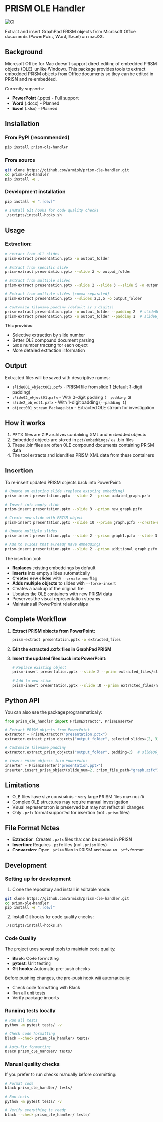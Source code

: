 # PRISM OLE Handler

[![CI](https://github.com/armish/prism-ole-handler/actions/workflows/ci.yml/badge.svg)](https://github.com/armish/prism-ole-handler/actions/workflows/ci.yml)

Extract and insert GraphPad PRISM objects from Microsoft Office documents (PowerPoint, Word, Excel) on macOS.

## Background

Microsoft Office for Mac doesn't support direct editing of embedded PRISM objects (OLE), unlike Windows. This package provides tools to extract embedded PRISM objects from Office documents so they can be edited in PRISM and re-embedded.

Currently supports:
- **PowerPoint** (.pptx) - Full support
- **Word** (.docx) - Planned
- **Excel** (.xlsx) - Planned

## Installation

### From PyPI (recommended)
```bash
pip install prism-ole-handler
```

### From source
```bash
git clone https://github.com/armish/prism-ole-handler.git
cd prism-ole-handler
pip install -e .
```

### Development installation
```bash
pip install -e ".[dev]"

# Install Git hooks for code quality checks
./scripts/install-hooks.sh
```

## Usage

### Extraction:
```bash
# Extract from all slides
prism-extract presentation.pptx -o output_folder

# Extract from specific slide
prism-extract presentation.pptx --slide 2 -o output_folder

# Extract from multiple slides
prism-extract presentation.pptx --slide 2 --slide 3 --slide 5 -o output_folder

# Extract from multiple slides (comma-separated)
prism-extract presentation.pptx --slides 2,3,5 -o output_folder

# Customize filename padding (default is 3 digits)
prism-extract presentation.pptx -o output_folder --padding 2  # slide06_object04_prism.pzfx
prism-extract presentation.pptx -o output_folder --padding 1  # slide6_object4_prism.pzfx
```

This provides:
- Selective extraction by slide number
- Better OLE compound document parsing
- Slide number tracking for each object
- More detailed extraction information

## Output

Extracted files will be saved with descriptive names:
- `slide001_object001.pzfx` - PRISM file from slide 1 (default 3-digit padding)
- `slide02_object01.pzfx` - With 2-digit padding (`--padding 2`)
- `slide2_object1.pzfx` - With 1-digit padding (`--padding 1`)
- `object001_stream_Package.bin` - Extracted OLE stream for investigation

## How it works

1. PPTX files are ZIP archives containing XML and embedded objects
2. Embedded objects are stored in `ppt/embeddings/` as .bin files
3. These .bin files are often OLE compound documents containing PRISM data
4. The tool extracts and identifies PRISM XML data from these containers

## Insertion

To re-insert updated PRISM objects back into PowerPoint:

```bash
# Update an existing slide (replace existing embedding)
prism-insert presentation.pptx --slide 2 --prism updated_graph.pzfx

# Insert into empty slide
prism-insert presentation.pptx --slide 3 --prism new_graph.pzfx

# Create new slide with PRISM object
prism-insert presentation.pptx --slide 10 --prism graph.pzfx --create-new

# Update multiple slides
prism-insert presentation.pptx --slide 2 --prism graph1.pzfx --slide 3 --prism graph2.pzfx

# Add to slides that already have embeddings
prism-insert presentation.pptx --slide 2 --prism additional_graph.pzfx --force-insert
```

The insertion tool:
- **Replaces** existing embeddings by default
- **Inserts** into empty slides automatically
- **Creates new slides** with `--create-new` flag
- **Adds multiple objects** to slides with `--force-insert`
- Creates a backup of the original file
- Updates the OLE containers with new PRISM data
- Preserves the visual representation streams
- Maintains all PowerPoint relationships

## Complete Workflow

1. **Extract PRISM objects from PowerPoint:**
   ```bash
   prism-extract presentation.pptx -o extracted_files
   ```

2. **Edit the extracted .pzfx files in GraphPad PRISM**

3. **Insert the updated files back into PowerPoint:**
   ```bash
   # Replace existing object
   prism-insert presentation.pptx --slide 2 --prism extracted_files/slide2_updated.pzfx
   
   # Add to new slide
   prism-insert presentation.pptx --slide 10 --prism extracted_files/new_graph.pzfx --create-new
   ```

## Python API

You can also use the package programmatically:

```python
from prism_ole_handler import PrismExtractor, PrismInserter

# Extract PRISM objects from PowerPoint
extractor = PrismExtractor("presentation.pptx")
extractor.extract_prism_objects("output_folder", selected_slides=[2, 3])

# Customize filename padding
extractor.extract_prism_objects("output_folder", padding=2)  # slide06_object04_prism.pzfx

# Insert PRISM objects into PowerPoint
inserter = PrismInserter("presentation.pptx")
inserter.insert_prism_object(slide_num=2, prism_file_path="graph.pzfx")
```

## Limitations

- OLE files have size constraints - very large PRISM files may not fit
- Complex OLE structures may require manual investigation
- Visual representation is preserved but may not reflect all changes
- Only `.pzfx` format supported for insertion (not `.prism` files)

## File Format Notes

- **Extraction**: Creates `.pzfx` files that can be opened in PRISM
- **Insertion**: Requires `.pzfx` files (not `.prism` files)
- **Conversion**: Open `.prism` files in PRISM and save as `.pzfx` format

## Development

### Setting up for development

1. Clone the repository and install in editable mode:
```bash
git clone https://github.com/armish/prism-ole-handler.git
cd prism-ole-handler
pip install -e ".[dev]"
```

2. Install Git hooks for code quality checks:
```bash
./scripts/install-hooks.sh
```

### Code Quality

The project uses several tools to maintain code quality:

- **Black**: Code formatting
- **pytest**: Unit testing
- **Git hooks**: Automatic pre-push checks

Before pushing changes, the pre-push hook will automatically:
- Check code formatting with Black
- Run all unit tests  
- Verify package imports

### Running tests locally

```bash
# Run all tests
python -m pytest tests/ -v

# Check code formatting
black --check prism_ole_handler/ tests/

# Auto-fix formatting
black prism_ole_handler/ tests/
```

### Manual quality checks

If you prefer to run checks manually before committing:

```bash
# Format code
black prism_ole_handler/ tests/

# Run tests
python -m pytest tests/ -v

# Verify everything is ready
black --check prism_ole_handler/ tests/
```